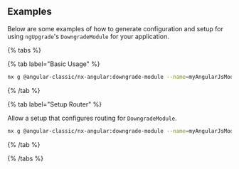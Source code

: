 ## Examples

Below are some examples of how to generate configuration and setup for using `ngUpgrade`'s `DowngradeModule` for your application.

{% tabs %}

{% tab label="Basic Usage" %}

```bash
nx g @angular-classic/nx-angular:downgrade-module --name=myAngularJsModule --project=myapp
```

{% /tab %}

{% tab label="Setup Router" %}

Allow a setup that configures routing for `DowngradeModule`.

```bash
nx g @angular-classic/nx-angular:downgrade-module --name=myAngularJsModule --project=myapp --router=true
```

{% /tab %}

{% /tabs %}
